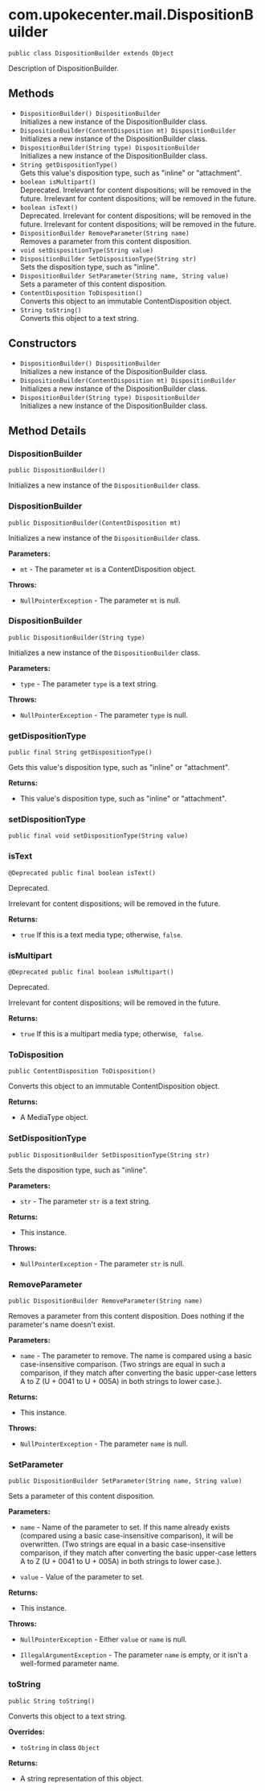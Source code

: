 # com.upokecenter.mail.DispositionBuilder

    public class DispositionBuilder extends Object

Description of DispositionBuilder.

## Methods

* `DispositionBuilder() DispositionBuilder`<br>
 Initializes a new instance of the DispositionBuilder class.
* `DispositionBuilder​(ContentDisposition mt) DispositionBuilder`<br>
 Initializes a new instance of the DispositionBuilder class.
* `DispositionBuilder​(String type) DispositionBuilder`<br>
 Initializes a new instance of the DispositionBuilder class.
* `String getDispositionType()`<br>
 Gets this value's disposition type, such as "inline" or "attachment".
* `boolean isMultipart()`<br>
 Deprecated.
Irrelevant for content dispositions; will be removed in the future.
 Irrelevant for content dispositions; will be removed in the future.
* `boolean isText()`<br>
 Deprecated.
Irrelevant for content dispositions; will be removed in the future.
 Irrelevant for content dispositions; will be removed in the future.
* `DispositionBuilder RemoveParameter​(String name)`<br>
 Removes a parameter from this content disposition.
* `void setDispositionType​(String value)`<br>
* `DispositionBuilder SetDispositionType​(String str)`<br>
 Sets the disposition type, such as "inline".
* `DispositionBuilder SetParameter​(String name,
            String value)`<br>
 Sets a parameter of this content disposition.
* `ContentDisposition ToDisposition()`<br>
 Converts this object to an immutable ContentDisposition object.
* `String toString()`<br>
 Converts this object to a text string.

## Constructors

* `DispositionBuilder() DispositionBuilder`<br>
 Initializes a new instance of the DispositionBuilder class.
* `DispositionBuilder​(ContentDisposition mt) DispositionBuilder`<br>
 Initializes a new instance of the DispositionBuilder class.
* `DispositionBuilder​(String type) DispositionBuilder`<br>
 Initializes a new instance of the DispositionBuilder class.

## Method Details

### DispositionBuilder
    public DispositionBuilder()
Initializes a new instance of the <code>DispositionBuilder</code> class.
### DispositionBuilder
    public DispositionBuilder​(ContentDisposition mt)
Initializes a new instance of the <code>DispositionBuilder</code> class.

**Parameters:**

* <code>mt</code> - The parameter <code>mt</code> is a ContentDisposition object.

**Throws:**

* <code>NullPointerException</code> - The parameter <code>mt</code> is null.

### DispositionBuilder
    public DispositionBuilder​(String type)
Initializes a new instance of the <code>DispositionBuilder</code> class.

**Parameters:**

* <code>type</code> - The parameter <code>type</code> is a text string.

**Throws:**

* <code>NullPointerException</code> - The parameter <code>type</code> is null.

### getDispositionType
    public final String getDispositionType()
Gets this value's disposition type, such as "inline" or "attachment".

**Returns:**

* This value's disposition type, such as "inline" or "attachment".

### setDispositionType
    public final void setDispositionType​(String value)
### isText
    @Deprecated public final boolean isText()
Deprecated.
<div class='deprecationComment'>Irrelevant for content dispositions; will be removed in the future.</div>

**Returns:**

* <code>true</code> If this is a text media type; otherwise, <code>false</code>.

### isMultipart
    @Deprecated public final boolean isMultipart()
Deprecated.
<div class='deprecationComment'>Irrelevant for content dispositions; will be removed in the future.</div>

**Returns:**

* <code>true</code> If this is a multipart media type; otherwise, <code>
 false</code>.

### ToDisposition
    public ContentDisposition ToDisposition()
Converts this object to an immutable ContentDisposition object.

**Returns:**

* A MediaType object.

### SetDispositionType
    public DispositionBuilder SetDispositionType​(String str)
Sets the disposition type, such as "inline".

**Parameters:**

* <code>str</code> - The parameter <code>str</code> is a text string.

**Returns:**

* This instance.

**Throws:**

* <code>NullPointerException</code> - The parameter <code>str</code> is null.

### RemoveParameter
    public DispositionBuilder RemoveParameter​(String name)
Removes a parameter from this content disposition. Does nothing if the
 parameter's name doesn't exist.

**Parameters:**

* <code>name</code> - The parameter to remove. The name is compared using a basic
 case-insensitive comparison. (Two strings are equal in such a
 comparison, if they match after converting the basic upper-case
 letters A to Z (U + 0041 to U + 005A) in both strings to lower case.).

**Returns:**

* This instance.

**Throws:**

* <code>NullPointerException</code> - The parameter <code>name</code> is null.

### SetParameter
    public DispositionBuilder SetParameter​(String name, String value)
Sets a parameter of this content disposition.

**Parameters:**

* <code>name</code> - Name of the parameter to set. If this name already exists
 (compared using a basic case-insensitive comparison), it will be
 overwritten. (Two strings are equal in a basic case-insensitive
 comparison, if they match after converting the basic upper-case
 letters A to Z (U + 0041 to U + 005A) in both strings to lower case.).

* <code>value</code> - Value of the parameter to set.

**Returns:**

* This instance.

**Throws:**

* <code>NullPointerException</code> - Either <code>value</code> or <code>name</code> is
 null.

* <code>IllegalArgumentException</code> - The parameter <code>name</code> is empty, or it
 isn't a well-formed parameter name.

### toString
    public String toString()
Converts this object to a text string.

**Overrides:**

* <code>toString</code>&nbsp;in class&nbsp;<code>Object</code>

**Returns:**

* A string representation of this object.
